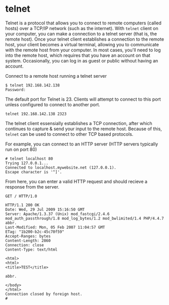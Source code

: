 # telnet

Telnet is a protocol that allows you to connect to remote computers (called hosts) over a TCP/IP network (such as the internet). With `telnet` client on your computer, you can make a connection to a telnet server (that is, the remote host). Once your telnet client establishes a connection to the remote host, your client becomes a virtual terminal, allowing you to communicate with the remote host from your computer. In most cases, you'll need to log into the remote host, which requires that you have an account on that system. Occasionally, you can log in as guest or public without having an account.

Connect to a remote host running a telnet server
```
$ telnet 192.168.142.138
Password:
```

The default port for Telnet is 23. Clients will attempt to connect to this port unless configured to connect to another port.
```
telnet 192.168.142.138 2323
```

The telnet client essensially establishes a TCP connection, after which continues to capture & send your input to the remote host. Because of this, `telnet` can be used to connect to other TCP based protocols.

For example, you can connect to an HTTP server (HTTP servers typically run on port 80)
```
# telnet localhost 80
Trying 127.0.0.1...
Connected to localhost.mywebsite.net (127.0.0.1).
Escape character is '^]'.
```

From here, you can enter a valid HTTP request and should recieve a response from the server.
```
GET / HTTP/1.0                       

HTTP/1.1 200 OK
Date: Wed, 29 Jul 2009 15:16:50 GMT
Server: Apache/1.3.37 (Unix) mod_fastcgi/2.4.6 mod_auth_passthrough/1.8 mod_log_bytes/1.2 mod_bwlimited/1.4 PHP/4.4.7 abbr.
Last-Modified: Mon, 05 Feb 2007 11:04:57 GMT
ETag: "1b200-b2c-45c70f59"
Accept-Ranges: bytes
Content-Length: 2860
Connection: close
Content-Type: text/html

<html>
<html>
<title>TEST</title>

abbr.

</body>
</html>
Connection closed by foreign host.
#
```
